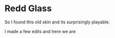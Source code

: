 # Redd Glass

So I found this old skin and its surprisingly playable.

I made a few edits and here we are
